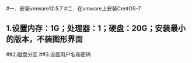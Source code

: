 #一．安装vmware12.5.7
#二．在vmware上安装CentOS-7
## 1.设置内存：1G；处理器：1；硬盘：20G；安装最小的版本，不装图形界面
##2.磁盘分区
##3.设置用户名和密码
